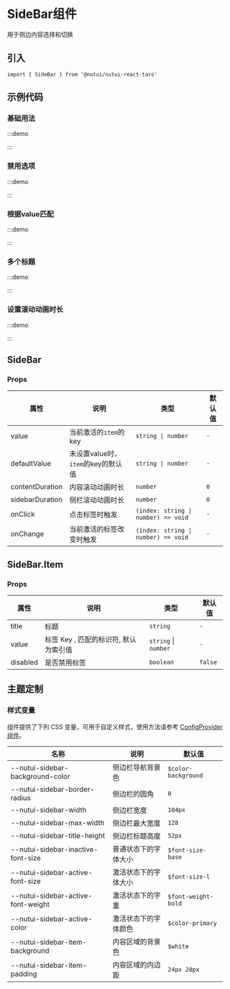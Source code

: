 # SideBar组件

用于侧边内容选择和切换

## 引入

```tsx
import { SideBar } from '@nutui/nutui-react-taro'
```

## 示例代码

### 基础用法

:::demo

<CodeBlock src='taro/demo1.tsx'></CodeBlock>

:::

### 禁用选项

:::demo

<CodeBlock src='taro/demo2.tsx'></CodeBlock>

:::

### 根据value匹配

:::demo

<CodeBlock src='taro/demo3.tsx'></CodeBlock>

:::

### 多个标题

:::demo

<CodeBlock src='taro/demo4.tsx'></CodeBlock>

:::

### 设置滚动动画时长

:::demo

<CodeBlock src='taro/demo5.tsx'></CodeBlock>

:::

## SideBar

### Props

| 属性 | 说明 | 类型 | 默认值 |
| --- | --- | --- | --- |
| value | 当前激活的`item`的key | `string \| number` | `-` |
| defaultValue | 未设置value时，`item`的key的默认值 | `string \| number` | `-` |
| contentDuration | 内容滚动动画时长 | `number` | `0` |
| sidebarDuration | 侧栏滚动动画时长 | `number` | `0` |
| onClick | 点击标签时触发 | `(index: string \| number) => void` | `-` |
| onChange | 当前激活的标签改变时触发 | `(index: string \| number) => void` | `-` |

## SideBar.Item

### Props

| 属性 | 说明 | 类型 | 默认值 |
| --- | --- | --- | --- |
| title | 标题 | `string` | `-` |
| value | 标签 Key , 匹配的标识符, 默认为索引值 | `string` \| `number` | `-` |
| disabled | 是否禁用标签 | `boolean` | `false` |

## 主题定制

### 样式变量

组件提供了下列 CSS 变量，可用于自定义样式，使用方法请参考 [ConfigProvider 组件](#/zh-CN/component/configprovider)。

| 名称 | 说明 | 默认值 |
| --- | --- | --- |
| \--nutui-sidebar-background-color | 侧边栏导航背景色 | `$color-background` |
| \--nutui-sidebar-border-radius | 侧边栏的圆角 | `0` |
| \--nutui-sidebar-width | 侧边栏宽度 | `104px` |
| \--nutui-sidebar-max-width | 侧边栏最大宽度 | `128` |
| \--nutui-sidebar-title-height | 侧边栏标题高度 | `52px` |
| \--nutui-sidebar-inactive-font-size | 普通状态下的字体大小 | `$font-size-base` |
| \--nutui-sidebar-active-font-size | 激活状态下的字体大小 | `$font-size-l` |
| \--nutui-sidebar-active-font-weight | 激活状态下的字重 | `$font-weight-bold` |
| \--nutui-sidebar-active-color | 激活状态下的字体颜色 | `$color-primary` |
| \--nutui-sidebar-item-background | 内容区域的背景色 | `$white` |
| \--nutui-sidebar-item-padding | 内容区域的内边距 | `24px 20px` |
